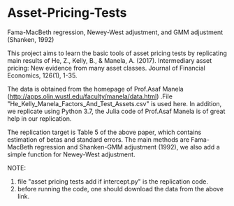 # Asset-Pricing-Tests
Fama-MacBeth regression, Newey-West adjustment, and GMM adjustment (Shanken, 1992)

This project aims to learn the basic tools of asset pricing tests by replicating main results of 
He, Z., Kelly, B., & Manela, A. (2017). Intermediary asset pricing: New evidence from many asset classes. Journal of Financial Economics, 126(1), 1-35.

The data is obtained from the homepage of Prof.Asaf Manela (http://apps.olin.wustl.edu/faculty/manela/data.html) .File "He_Kelly_Manela_Factors_And_Test_Assets.csv" is used here. In addition, we replicate using Python 3.7, the Julia code of Prof.Asaf Manela is of great help in our replication.

The replication target is Table 5 of the above paper, which contains estimation of betas and standard errors. The main methods are Fama-MacBeth regression and Shanken-GMM adjustment (1992), we also add a simple function for Newey-West adjustment.

NOTE: 
1. file "asset pricing tests add if intercept.py" is the replication code.
2. before running the code, one should download the data from the above link.
